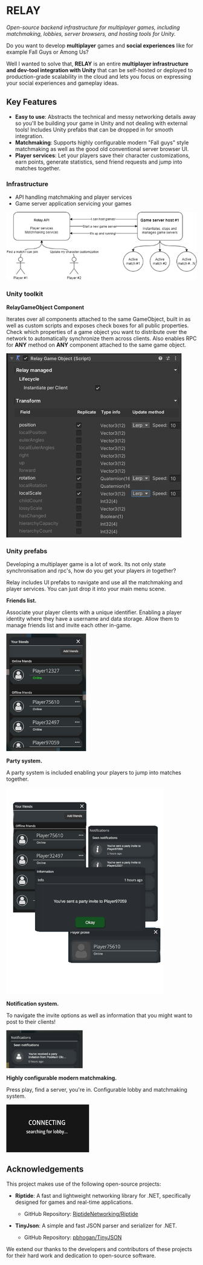 # RELAY

*Open-source backend infrastructure for multiplayer games, including matchmaking, lobbies, server browsers, and hosting tools for Unity.*

Do you want to develop **multiplayer** games and **social experiences** like for example Fall Guys or Among Us?

Well I wanted to solve that, **RELAY** is an entire **multiplayer infrastructure and dev-tool integration with Unity** that can be self-hosted or deployed to production-grade scalability in the cloud and lets you focus on expressing your social experiences and gameplay ideas.

## Key Features

- **Easy to use**: Abstracts the technical and messy networking details away so you'll be building your game in Unity and not dealing with external tools! Includes Unity prefabs that can be dropped in for smooth integration.
- **Matchmaking**: Supports highly configurable modern "Fall guys" style matchmaking as well as the good old conventional server browser UI.
- **Player services**: Let your players save their character customizations, earn points, generate statistics, send friend requests and jump into matches together.

### Infrastructure

- API handling matchmaking and player services
- Game server application servicing your games

![Topology](Documentation/Images/SimpleServiceTopology.png)

### Unity toolkit

**RelayGameObject Component**

Iterates over all components attached to the same GameObject, built in as well as custom scripts and exposes check boxes for all public properties. Check which properties of a game object you want to distribute over the network to automatically synchronize them across clients. Also enables RPC for **ANY** method on **ANY** component attached to the same game object.

![Relay game object](Documentation/Images/RelayGameObjectComponent.PNG)

### Unity prefabs

Developing a multiplayer game is a lot of work. Its not only state synchronisation and rpc's, how do you get your players *in* together?

Relay includes UI prefabs to navigate and use all the matchmaking and player services. You can just drop it into your main menu scene.

**Friends list.**

Associate your player clients with a unique identifier. Enabling a player identity where they have a username and data storage. Allow them to manage friends list and invite each other in-game.

![Relay game object](Documentation/Images/FriendsList.PNG)

**Party system.**

A party system is included enabling your players to jump into matches together.

![Relay game object](Documentation/Images/Party.png)

**Notification system.**

To navigate the invite options as well as information that you might want to post to their clients!

![Relay game object](Documentation/Images/NotificationsList.PNG)

**Highly configurable modern matchmaking.**

Press play, find a server, you're in. Configurable lobby and matchmaking system.

![Relay game object](Documentation/Images/Matchmaking.PNG)

## Acknowledgements

This project makes use of the following open-source projects:

- **Riptide**: A fast and lightweight networking library for .NET, specifically designed for games and real-time applications.
  - GitHub Repository: [RiptideNetworking/Riptide](https://github.com/RiptideNetworking/Riptide)
  
- **TinyJson**: A simple and fast JSON parser and serializer for .NET.
  - GitHub Repository: [pbhogan/TinyJSON](https://github.com/pbhogan/TinyJSON)

We extend our thanks to the developers and contributors of these projects for their hard work and dedication to open-source software.
